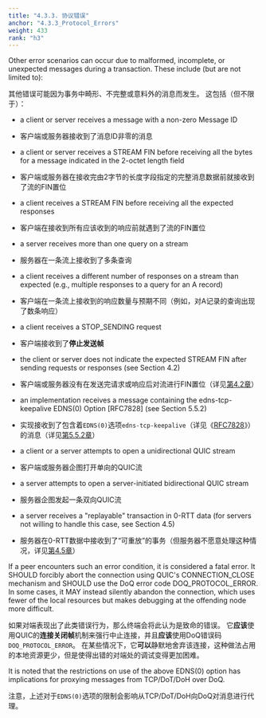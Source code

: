 ```yaml
---
title: "4.3.3. 协议错误"
anchor: "4.3.3_Protocol_Errors"
weight: 433
rank: "h3"
---
```


Other error scenarios can occur due to malformed, incomplete, or unexpected messages during a transaction. These include (but are not limited to):

其他错误可能因为事务中畸形、不完整或意料外的消息而发生。
这包括（但不限于）：

* a client or server receives a message with a non-zero Message ID

* 客户端或服务器接收到了消息ID非零的消息

* a client or server receives a STREAM FIN before receiving all the bytes for a message indicated in the 2-octet length field

* 客户端或服务器在接收完由2字节的长度字段指定的完整消息数据前就接收到了流的FIN置位

* a client receives a STREAM FIN before receiving all the expected responses

* 客户端在接收到所有应该收到的响应前就遇到了流的FIN置位

* a server receives more than one query on a stream

* 服务器在一条流上接收到了多条查询

* a client receives a different number of responses on a stream than expected (e.g., multiple responses to a query for an A record)

* 客户端在一条流上接收到的响应数量与预期不同（例如，对A记录的查询出现了数条响应）

* a client receives a STOP_SENDING request

* 客户端接收到了**停止发送帧**

* the client or server does not indicate the expected STREAM FIN after sending requests or responses (see Section 4.2)

* 客户端或服务器没有在发送完请求或响应后对流进行FIN置位（详见[第4.2章]()）

* an implementation receives a message containing the edns-tcp-keepalive EDNS(0) Option [RFC7828] (see Section 5.5.2)

* 实现接收到了包含着`EDNS(0)`选项`edns-tcp-keepalive`（详见《[RFC7828]()》）的消息（详见[第5.5.2章]()）

* a client or a server attempts to open a unidirectional QUIC stream

* 客户端或服务器企图打开单向的QUIC流

* a server attempts to open a server-initiated bidirectional QUIC stream

* 服务器企图发起一条双向QUIC流

* a server receives a "replayable" transaction in 0-RTT data (for servers not willing to handle this case, see Section 4.5)

* 服务器在0-RTT数据中接收到了“可重放”的事务（但服务器不愿意处理这种情况，详见[第4.5章]()）

If a peer encounters such an error condition, it is considered a fatal error. It SHOULD forcibly abort the connection using QUIC's CONNECTION_CLOSE mechanism and SHOULD use the DoQ error code DOQ_PROTOCOL_ERROR. In some cases, it MAY instead silently abandon the connection, which uses fewer of the local resources but makes debugging at the offending node more difficult.

如果对端表现出了此类错误行为，那么终端会将此认为是致命的错误。
它**应该**使用QUIC的**连接关闭帧**机制来强行中止连接，并且**应该**使用DoQ错误码`DOQ_PROTOCOL_ERROR`。
在某些情况下，它**可以**静默地舍弃该连接，这种做法占用的本地资源更少，但是使得出错的对端处的调试变得更加困难。

It is noted that the restrictions on use of the above EDNS(0) option has implications for proxying messages from TCP/DoT/DoH over DoQ.

注意，上述对于`EDNS(0)`选项的限制会影响从TCP/DoT/DoH向DoQ对消息进行代理。

